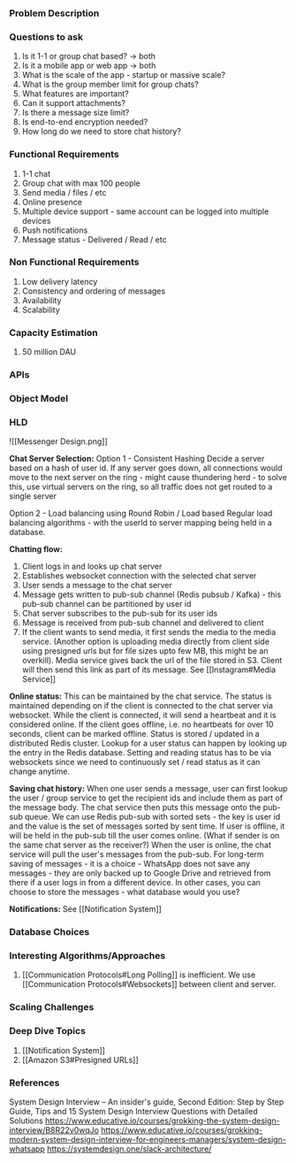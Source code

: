 ### Problem Description


### Questions to ask
1. Is it 1-1 or group chat based? -> both
2. Is it a mobile app or web app -> both
3. What is the scale of the app - startup or massive scale?
4. What is the group member limit for group chats?
5. What features are important?
6. Can it support attachments?
7. Is there a message size limit?
8. Is end-to-end encryption needed?
9. How long do we need to store chat history?

### Functional Requirements
1. 1-1 chat
2. Group chat with max 100 people 
3. Send media / files / etc
4. Online presence
5. Multiple device support - same account can be logged into multiple devices 
6. Push notifications 
7. Message status - Delivered / Read / etc

### Non Functional Requirements
1. Low delivery latency 
2. Consistency and ordering of messages
3. Availability
4. Scalability

### Capacity Estimation
1. 50 million DAU 

### APIs


### Object Model


### HLD

![[Messenger Design.png]]

**Chat Server Selection:**
Option 1 - Consistent Hashing
Decide a server based on a hash of user id. If any server goes down, all connections would move to the next server on the ring - might cause thundering herd - to solve this, use virtual servers on the ring, so all traffic does not get routed to a single server 

Option 2 - Load balancing using Round Robin / Load based
Regular load balancing algorithms - with the userId to server mapping being held in a database. 

**Chatting flow:**
1. Client logs in and looks up chat server 
2. Establishes websocket connection with the selected chat server 
3. User sends a message to the chat server 
4. Message gets written to pub-sub channel (Redis pubsub / Kafka) - this pub-sub channel can be partitioned by user id 
5. Chat server subscribes to the pub-sub for its user ids 
6. Message is received from pub-sub channel and delivered to client 
7. If the client wants to send media, it first sends the media to the media service. (Another option is uploading media directly from client side using presigned urls but for file sizes upto few MB, this might be an overkill). Media service gives back the url of the file stored in S3. Client will then send this link as part of its message. See [[Instagram#Media Service]]

**Online status:**
This can be maintained by the chat service. The status is maintained depending on if the client is connected to the chat server via websocket. While the client is connected, it will send a heartbeat and it is considered online. If the client goes offline, i.e. no heartbeats for over 10 seconds, client can be marked offline. Status is stored / updated in a distributed Redis cluster. Lookup for a user status can happen by looking up the entry in the Redis database. Setting and reading status has to be via websockets since we need to continuously set / read status as it can change anytime. 

**Saving chat history:**
When one user sends a message, user can first lookup the user / group service to get the recipient ids and include them as part of the message body. The chat service then puts this message onto the pub-sub queue. We can use Redis pub-sub with sorted sets - the key is user id and the value is the set of messages sorted by sent time. If user is offline, it will be held in the pub-sub till the user comes online. (What if sender is on the same chat server as the receiver?) When the user is online, the chat service will pull the user's messages from the pub-sub. For long-term saving of messages - it is a choice - WhatsApp does not save any messages - they are only backed up to Google Drive and retrieved from there if a user logs in from a different device. In other cases, you can choose to store the messages - what database would you use?

**Notifications:**
See [[Notification System]]


### Database Choices


### Interesting Algorithms/Approaches
1. [[Communication Protocols#Long Polling]] is inefficient. We use [[Communication Protocols#Websockets]] between client and server. 

### Scaling Challenges


### Deep Dive Topics
1. [[Notification System]]
2. [[Amazon S3#Presigned URLs]]

### References

System Design Interview – An insider's guide, Second Edition: Step by Step Guide, Tips and 15 System Design Interview Questions with Detailed Solutions
https://www.educative.io/courses/grokking-the-system-design-interview/B8R22v0wqJo
https://www.educative.io/courses/grokking-modern-system-design-interview-for-engineers-managers/system-design-whatsapp
https://systemdesign.one/slack-architecture/ 